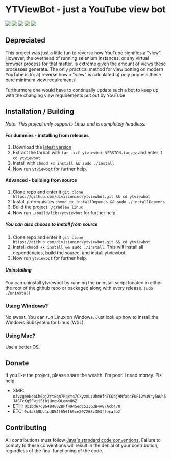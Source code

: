 # YTViewBot - just a YouTube view bot
[![](https://img.shields.io/travis/divisionind/ytviewbot/master.svg?style=flat-square)](https://travis-ci.org/divisionind/ytviewbot)
![](https://img.shields.io/badge/platform-Linux-blue.svg?style=flat-square)
![](https://img.shields.io/badge/license-GPLv3-green.svg?style=flat-square)
![](https://img.shields.io/badge/dev%20status-inactive-red.svg?style=flat-square)
![](https://img.shields.io/github/repo-size/divisionind/ytviewbot.svg?style=flat-square)

## Depreciated
This project was just a little fun to reverse how YouTube signifies a "view". However,
the overhead of running selenium instances, or any virtual browser process for that matter, 
is extreme given the amount of views these processes generate. The only practical method for 
view botting on modern YouTube is to:
a) reverse how a "view" is calculated 
b) only process these bare minimum view requirements

Furthurmore one would have to continually update such a bot to keep up with the changing 
view requirements put out by YouTube.

## Installation / Building
_Note: This project only supports Linux and is completely headless._

#### For dummies - installing from releases
1. Download the [latest version](https://github.com/divisionind/ytviewbot/releases/latest)
2. Extract the tarball with `tar -xzf ytviewbot-VERSION.tar.gz` and enter it `cd ytviewbot`
3. Install with `chmod +x install && sudo ./install`
4. Now run `ytviewbot` for further help.

#### Advanced - building from source
1. Clone repo and enter it `git clone https://github.com/divisionind/ytviewbot.git && cd ytviewbot`
2. Install prerequisites `chmod +x installDepends && sudo ./installDepends`
3. Build the project `./gradlew linux`
4. Now run `./build/libs/ytviewbot` for further help.

##### You can also choose to install from source
1. Clone repo and enter it `git clone https://github.com/divisionind/ytviewbot.git && cd ytviewbot`
2. Install `chmod +x install && sudo ./install`. This will install all dependencies, build the source, and install ytviewbot.
3. Now run `ytviewbot` for further help.

##### Uninstalling
You can uninstall ytviewbot by running the uninstall script located in either
the root of the github repo or packaged along with every release. `sudo ./uninstall`

### Using Windows?
No sweat. You can run Linux on Windows. Just look up how to install the Windows Subsystem for Linux (WSL).

### Using Mac?
Use a better OS.

## Donate
If you like the project, please share the wealth. I'm poor. I need money. Pls help.

- XMR: `83vzgeeKebLh6pj2YtBqn7PqxY47CkyzmLzUhmHfhTCQdj9Mfad4FUF12Yu9ry5uUh5JASTcXg5Fwji5ibjUngw9LomnH6Z`
- ETH: `0x1bdA7dB6484802DFf4945edc52363B4A8FAcb470`
- ETC: `0x4a368bb4cd854f650169ce207268c303ffecafb2`

## Contributing
All contributions must follow 
[Java's standard code conventions.](https://www.oracle.com/technetwork/java/codeconventions-150003.pdf) 
Failure to comply to these conventions will result in the denial of your contribution, regardless 
of the final functioning of the code.
